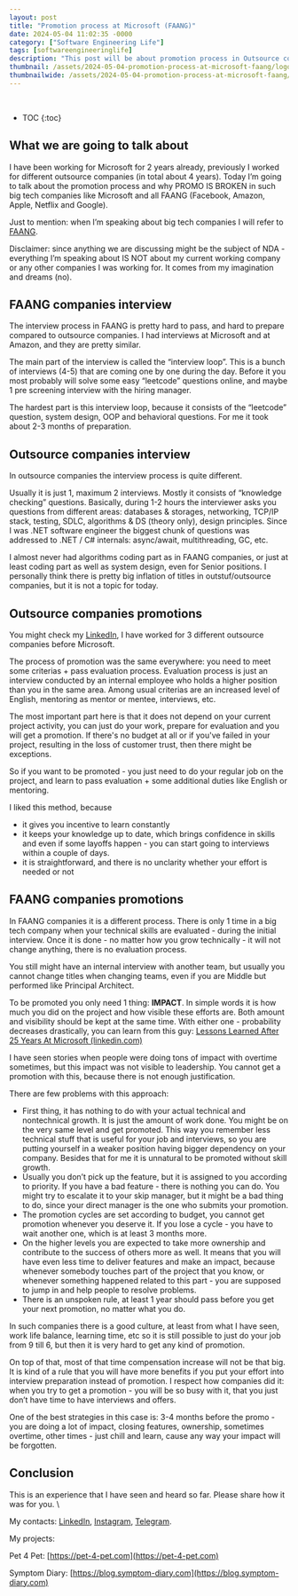 ```yaml
---
layout: post
title: "Promotion process at Microsoft (FAANG)"
date: 2024-05-04 11:02:35 -0000
category: ["Software Engineering Life"]
tags: [softwareengineeringlife]
description: "This post will be about promotion process in Outsource companies like Epam compared to promotion process at big tech companies like Microsoft, FAANG"
thumbnail: /assets/2024-05-04-promotion-process-at-microsoft-faang/logo.png
thumbnailwide: /assets/2024-05-04-promotion-process-at-microsoft-faang/logo-wide.png
---
```

<br>

* TOC
{:toc}


##  What we are going to talk about

I have been working for Microsoft for 2 years already, previously I worked for different outsource companies (in total about 4 years). Today I’m going to talk about the promotion process and why PROMO IS BROKEN in such big tech companies like Microsoft and all FAANG (Facebook, Amazon, Apple, Netflix and Google).

Just to mention: when I’m speaking about big tech companies I will refer to [FAANG](https://en.wikipedia.org/wiki/Big_Tech).

Disclaimer: since anything we are discussing might be the subject of NDA - everything I’m speaking about IS NOT about my current working company or any other companies I was working for. It comes from my imagination and dreams (no).


## FAANG companies interview

The interview process in FAANG is pretty hard to pass, and hard to prepare compared to outsource companies. I had interviews at Microsoft and at Amazon, and they are pretty similar. 

The main part of the interview is called the “interview loop”. This is a bunch of interviews (4-5) that are coming one by one during the day. Before it you most probably will solve some easy “leetcode” questions online, and maybe 1 pre screening interview with the hiring manager.

The hardest part is this interview loop, because it consists of the “leetcode” question, system design, OOP and behavioral questions. For me it took about 2-3 months of preparation.


## Outsource companies interview

In outsource companies the interview process is quite different.  

Usually it is just 1, maximum 2 interviews. Mostly it consists of “knowledge checking” questions. Basically, during 1-2 hours the interviewer asks you questions from different areas: databases & storages, networking, TCP/IP stack, testing, SDLC, algorithms & DS (theory only), design principles. Since I was .NET software engineer the biggest chunk of questions was addressed to .NET / C# internals: async/await, multithreading, GC, etc.

I almost never had algorithms coding part as in FAANG companies, or just at least coding part as well as system design, even for Senior positions. I personally think there is pretty big inflation of titles in outstuf/outsource companies, but it is not a topic for today.


## Outsource companies promotions

You might check my [LinkedIn](https://www.linkedin.com/in/andrii-bui-a55b39166/), I have worked for 3 different outsource companies before Microsoft. 

The process of promotion was the same everywhere: you need to meet some criterias + pass evaluation process. Evaluation process is just an interview conducted by an internal employee who holds a higher position than you in the same area. Among usual criterias are an increased level of English, mentoring as mentor or mentee, interviews, etc.

The most important part here is that it does not depend on your current project activity, you can just do your work, prepare for evaluation and you will get a promotion. If there's no budget at all or if you've failed in your project, resulting in the loss of customer trust, then there might be exceptions.

So if you want to be promoted - you just need to do your regular job on the project, and learn to pass evaluation + some additional duties like English or mentoring.


I liked this method, because 



* it gives you incentive to learn constantly
* it keeps your knowledge up to date, which brings confidence in skills and even if some layoffs happen - you can start going to interviews within a couple of days.
* it is straightforward, and there is no unclarity whether your effort is needed or not


## FAANG companies promotions

In FAANG companies it is a different process. There is only 1 time in a big tech company when your technical skills are evaluated - during the initial interview. Once it is done - no matter how you grow technically - it will not change anything, there is no evaluation process.


You still might have an internal interview with another team, but usually you cannot change titles when changing teams, even if you are Middle but performed like Principal Architect.

To be promoted you only need 1 thing: **IMPACT**. In simple words it is how much you did on the project and how visible these efforts are. Both amount and visibility should be kept at the same time. With either one - probability decreases drastically, you can learn from this guy: [Lessons Learned After 25 Years At Microsoft (linkedin.com)](https://www.linkedin.com/pulse/lessons-learned-after-25-years-microsoft-ron-martinsen/)

I have seen stories when people were doing tons of impact with overtime sometimes, but this impact was not visible to leadership. You cannot get a promotion with this, because there is not enough justification.

There are few problems with this approach:



* First thing, it has nothing to do with your actual technical and nontechnical growth. It is just the amount of work done. You might be on the very same level and get promoted. This way you remember less technical stuff that is useful for your job and interviews, so you are putting yourself in a weaker position having bigger dependency on your company. Besides that for me it is unnatural to be promoted without skill growth.
* Usually you don’t pick up the feature, but it is assigned to you according to priority. If you have a bad feature - there is nothing you can do. You might try to escalate it to your skip manager, but it might be a bad thing to do, since your direct manager is the one who submits your promotion.
* The promotion cycles are set according to budget, you cannot get promotion whenever you deserve it. If you lose a cycle - you have to wait another one, which is at least 3 months more.
* On the higher levels you are expected to take more ownership and contribute to the success of others more as well. It means that you will have even less time to deliver features and make an impact, because whenever somebody touches part of the project that you know, or whenever something happened related to this part - you are supposed to jump in and help people to resolve problems.
* There is an unspoken rule, at least 1 year should pass before you get your next promotion, no matter what you do.

In such companies there is a good culture, at least from what I have seen, work life balance, learning time, etc so it is still possible to just do your job from 9 till 6, but then it is very hard to get any kind of promotion.

On top of that, most of that time compensation increase will not be that big. It is kind of a rule that you will have more benefits if you put your effort into interview preparation instead of promotion. I respect how companies did it: when you try to get a promotion - you will be so busy with it, that you just don’t have time to have interviews and offers.

One of the best strategies in this case is: 3-4 months before the promo - you are doing a lot of impact, closing features, ownership, sometimes overtime, other times - just chill and learn, cause any way your impact will be forgotten.


## Conclusion

This is an experience that I have seen and heard so far. Please share how it was for you. \


My contacts: [LinkedIn](https://www.linkedin.com/in/andrii-bui-a55b39166/), [Instagram](https://www.instagram.com/andreyka26_se/), [Telegram](https://t.me/programming_space).

My projects:

Pet 4 Pet: [https://pet-4-pet.com](https://pet-4-pet.com)

Symptom Diary: [https://blog.symptom-diary.com](https://blog.symptom-diary.com)
